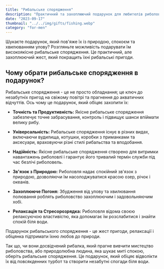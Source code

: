 ```yaml
---
title: "Рибальське спорядження"
description: "Практичний та захоплюючий подарунок для любителів риболовлі"
date: "2023-09-17"
thumbnail: "../../img/gifts/fishing.webp"
category: "for-men"
---
```


Шукаєте подарунок, який пов'яже їх із природою, спокоєм та хвилюванням улову? Розгляньте можливість подарувати їм високоякісне рибальське спорядження. Це практичний, але захоплюючий жест, який покращить їхні рибальські пригоди.

## Чому обрати рибальське спорядження в подарунок?

Рибальське спорядження - це не просто обладнання; це ключ до незабутніх пригод на свіжому повітрі та прагнення до акватичних відчуттів. Ось чому це подарунок, який обіцяє захопити їх:

- **Точність та Продуктивність:** Якісне рибальське спорядження забезпечує точне забрасування, контроль і підвищує шанси впіймати велику рибу.

- **Універсальність:** Рибальське спорядження існує в різних видах, включаючи вудилища, котушки, коробки з приманками та аксесуари, враховуючи різні стилі рибальства та вподобання.

- **Надійність:** Якісне рибальське спорядження створено для витримки навантажень риболовлі і гарантує його тривалий термін служби під час безлічі риболовель.

- **Зв'язок з Природою:** Риболовля надає спокійний зв'язок з природою, дозволяючи їм насолоджуватися красою озер, річок і океанів.

- **Захоплююче Погоня:** Збудження від улову та хвилювання полювання роблять риболовство захоплюючим і задовольняючим хобі.

- **Релаксація та Стресорозрядка:** Риболовля відома своєю релаксуючою властивістю, яка допомагає їм розслабитися і знайти спокій біля води.

Подарунок рибальського спорядження - це жест пригоди, релаксації і обіцянка підтримати їхню любов до природи.

Так що, чи вони досвідчений рибалка, який прагне вивчити мистецтво риболовства, або природолюбна людина, яка шукає миті спокою, оберіть рибальське спорядження. Це подарунок, який обіцяє відволікти їх від повсякденних турбот та створити незабутні спогади біля води.

